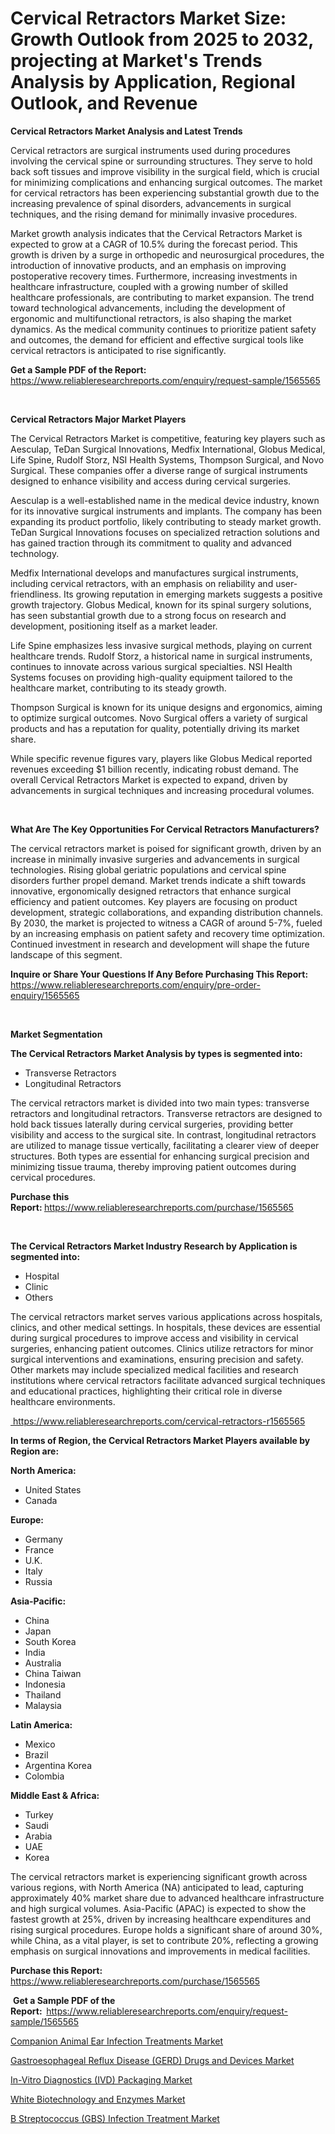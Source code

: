<p><h1>Cervical Retractors Market Size: Growth Outlook from 2025 to 2032, projecting at Market's Trends Analysis by Application, Regional Outlook, and Revenue</h1></p><p><strong>Cervical Retractors Market Analysis and Latest Trends</strong></p>
<p><p>Cervical retractors are surgical instruments used during procedures involving the cervical spine or surrounding structures. They serve to hold back soft tissues and improve visibility in the surgical field, which is crucial for minimizing complications and enhancing surgical outcomes. The market for cervical retractors has been experiencing substantial growth due to the increasing prevalence of spinal disorders, advancements in surgical techniques, and the rising demand for minimally invasive procedures.</p><p>Market growth analysis indicates that the Cervical Retractors Market is expected to grow at a CAGR of 10.5% during the forecast period. This growth is driven by a surge in orthopedic and neurosurgical procedures, the introduction of innovative products, and an emphasis on improving postoperative recovery times. Furthermore, increasing investments in healthcare infrastructure, coupled with a growing number of skilled healthcare professionals, are contributing to market expansion. The trend toward technological advancements, including the development of ergonomic and multifunctional retractors, is also shaping the market dynamics. As the medical community continues to prioritize patient safety and outcomes, the demand for efficient and effective surgical tools like cervical retractors is anticipated to rise significantly.</p></p>
<p><strong>Get a Sample PDF of the Report:&nbsp;</strong> <a href="https://www.reliableresearchreports.com/enquiry/request-sample/1565565?utm_campaign=2241&utm_medium=2&utm_source=Github&utm_content=ia&utm_term=03032025&utm_id=cervical-retractors">https://www.reliableresearchreports.com/enquiry/request-sample/1565565</a></p>
<p>&nbsp;</p>
<p><strong>Cervical Retractors Major Market Players</strong></p>
<p><p>The Cervical Retractors Market is competitive, featuring key players such as Aesculap, TeDan Surgical Innovations, Medfix International, Globus Medical, Life Spine, Rudolf Storz, NSI Health Systems, Thompson Surgical, and Novo Surgical. These companies offer a diverse range of surgical instruments designed to enhance visibility and access during cervical surgeries.</p><p>Aesculap is a well-established name in the medical device industry, known for its innovative surgical instruments and implants. The company has been expanding its product portfolio, likely contributing to steady market growth. TeDan Surgical Innovations focuses on specialized retraction solutions and has gained traction through its commitment to quality and advanced technology.</p><p>Medfix International develops and manufactures surgical instruments, including cervical retractors, with an emphasis on reliability and user-friendliness. Its growing reputation in emerging markets suggests a positive growth trajectory. Globus Medical, known for its spinal surgery solutions, has seen substantial growth due to a strong focus on research and development, positioning itself as a market leader.</p><p>Life Spine emphasizes less invasive surgical methods, playing on current healthcare trends. Rudolf Storz, a historical name in surgical instruments, continues to innovate across various surgical specialties. NSI Health Systems focuses on providing high-quality equipment tailored to the healthcare market, contributing to its steady growth.</p><p>Thompson Surgical is known for its unique designs and ergonomics, aiming to optimize surgical outcomes. Novo Surgical offers a variety of surgical products and has a reputation for quality, potentially driving its market share.</p><p>While specific revenue figures vary, players like Globus Medical reported revenues exceeding $1 billion recently, indicating robust demand. The overall Cervical Retractors Market is expected to expand, driven by advancements in surgical techniques and increasing procedural volumes.</p></p>
<p>&nbsp;</p>
<p><strong>What Are The Key Opportunities For Cervical Retractors Manufacturers?</strong></p>
<p><p>The cervical retractors market is poised for significant growth, driven by an increase in minimally invasive surgeries and advancements in surgical technologies. Rising global geriatric populations and cervical spine disorders further propel demand. Market trends indicate a shift towards innovative, ergonomically designed retractors that enhance surgical efficiency and patient outcomes. Key players are focusing on product development, strategic collaborations, and expanding distribution channels. By 2030, the market is projected to witness a CAGR of around 5-7%, fueled by an increasing emphasis on patient safety and recovery time optimization. Continued investment in research and development will shape the future landscape of this segment.</p></p>
<p><strong>Inquire or Share Your Questions If Any Before Purchasing This Report:</strong> <a href="https://www.reliableresearchreports.com/enquiry/pre-order-enquiry/1565565?utm_campaign=2241&utm_medium=2&utm_source=Github&utm_content=ia&utm_term=03032025&utm_id=cervical-retractors">https://www.reliableresearchreports.com/enquiry/pre-order-enquiry/1565565</a></p>
<p>&nbsp;</p>
<p><strong>Market Segmentation</strong></p>
<p><strong>The Cervical Retractors Market Analysis by types is segmented into:</strong></p>
<p><ul><li>Transverse Retractors</li><li>Longitudinal Retractors</li></ul></p>
<p><p>The cervical retractors market is divided into two main types: transverse retractors and longitudinal retractors. Transverse retractors are designed to hold back tissues laterally during cervical surgeries, providing better visibility and access to the surgical site. In contrast, longitudinal retractors are utilized to manage tissue vertically, facilitating a clearer view of deeper structures. Both types are essential for enhancing surgical precision and minimizing tissue trauma, thereby improving patient outcomes during cervical procedures.</p></p>
<p><strong>Purchase this Report:&nbsp;</strong><a href="https://www.reliableresearchreports.com/purchase/1565565?utm_campaign=2241&utm_medium=2&utm_source=Github&utm_content=ia&utm_term=03032025&utm_id=cervical-retractors">https://www.reliableresearchreports.com/purchase/1565565</a></p>
<p>&nbsp;</p>
<p><strong>The Cervical Retractors Market Industry Research by Application is segmented into:</strong></p>
<p><ul><li>Hospital</li><li>Clinic</li><li>Others</li></ul></p>
<p><p>The cervical retractors market serves various applications across hospitals, clinics, and other medical settings. In hospitals, these devices are essential during surgical procedures to improve access and visibility in cervical surgeries, enhancing patient outcomes. Clinics utilize retractors for minor surgical interventions and examinations, ensuring precision and safety. Other markets may include specialized medical facilities and research institutions where cervical retractors facilitate advanced surgical techniques and educational practices, highlighting their critical role in diverse healthcare environments.</p></p>
<p><a href="https://www.reliableresearchreports.com/cervical-retractors-r1565565?utm_campaign=2241&utm_medium=2&utm_source=Github&utm_content=ia&utm_term=03032025&utm_id=cervical-retractors">&nbsp;https://www.reliableresearchreports.com/cervical-retractors-r1565565</a></p>
<p><strong>In terms of Region, the Cervical Retractors Market Players available by Region are:</strong></p>
<p>
    <p> <strong> North America: </strong>
        <ul>
            <li>United States</li>
            <li>Canada</li>
        </ul>
        </p> 
    <p> <strong> Europe: </strong>
        <ul>
            <li>Germany</li>
            <li>France</li>
            <li>U.K.</li>
            <li>Italy</li>
            <li>Russia</li>
        </ul>
        </p> 
    <p> <strong> Asia-Pacific: </strong>
        <ul>
            <li>China</li>
            <li>Japan</li>
            <li>South Korea</li>
            <li>India</li>
            <li>Australia</li>
            <li>China Taiwan</li>
            <li>Indonesia</li>
            <li>Thailand</li>
            <li>Malaysia</li>
        </ul>
        </p> 
    <p> <strong> Latin America: </strong>
        <ul>
            <li>Mexico</li>
            <li>Brazil</li>
            <li>Argentina Korea</li>
            <li>Colombia</li>
        </ul>
        </p> 
    <p> <strong> Middle East & Africa: </strong>
        <ul>
            <li>Turkey</li>
            <li>Saudi</li>
            <li>Arabia</li>
            <li>UAE</li>
            <li>Korea</li>
        </ul>
    </p>
    </p>
<p><p>The cervical retractors market is experiencing significant growth across various regions, with North America (NA) anticipated to lead, capturing approximately 40% market share due to advanced healthcare infrastructure and high surgical volumes. Asia-Pacific (APAC) is expected to show the fastest growth at 25%, driven by increasing healthcare expenditures and rising surgical procedures. Europe holds a significant share of around 30%, while China, as a vital player, is set to contribute 20%, reflecting a growing emphasis on surgical innovations and improvements in medical facilities.</p></p>
<p><strong>Purchase this Report: </strong><a href="https://www.reliableresearchreports.com/purchase/1565565?utm_campaign=2241&utm_medium=2&utm_source=Github&utm_content=ia&utm_term=03032025&utm_id=cervical-retractors">https://www.reliableresearchreports.com/purchase/1565565</a></p>
<p>&nbsp;<strong>Get a Sample PDF of the Report:&nbsp;&nbsp;</strong><a href="https://www.reliableresearchreports.com/enquiry/request-sample/1565565?utm_campaign=2241&utm_medium=2&utm_source=Github&utm_content=ia&utm_term=03032025&utm_id=cervical-retractors">https://www.reliableresearchreports.com/enquiry/request-sample/1565565</a></p>
<p><strong></strong></p>
<p><p><a href="https://github.com/mayabungard8092/Market-Research-Report-List-1/blob/main/companion-animal-ear-infection-treatments-market.md?utm_campaign=2241&utm_medium=2&utm_source=Github&utm_content=ia&utm_term=03032025&utm_id=cervical-retractors">Companion Animal Ear Infection Treatments Market</a></p><p><a href="https://github.com/mathastilley812967/Market-Research-Report-List-1/blob/main/gastroesophageal-reflux-disease-gerd-drugs-and-devices-market.md?utm_campaign=2241&utm_medium=2&utm_source=Github&utm_content=ia&utm_term=03032025&utm_id=cervical-retractors">Gastroesophageal Reflux Disease (GERD) Drugs and Devices Market</a></p><p><a href="https://github.com/boysabotzoc/Market-Research-Report-List-1/blob/main/in-vitro-diagnostics-ivd-packaging-market.md?utm_campaign=2241&utm_medium=2&utm_source=Github&utm_content=ia&utm_term=03032025&utm_id=cervical-retractors">In-Vitro Diagnostics (IVD) Packaging Market</a></p><p><a href="https://github.com/penecorodz74/Market-Research-Report-List-1/blob/main/white-biotechnology-and-enzymes-market.md?utm_campaign=2241&utm_medium=2&utm_source=Github&utm_content=ia&utm_term=03032025&utm_id=cervical-retractors">White Biotechnology and Enzymes Market</a></p><p><a href="https://github.com/sadimsamid/Market-Research-Report-List-1/blob/main/b-streptococcus-gbs-infection-treatment-market.md?utm_campaign=2241&utm_medium=2&utm_source=Github&utm_content=ia&utm_term=03032025&utm_id=cervical-retractors">B Streptococcus (GBS) Infection Treatment Market</a></p></p>